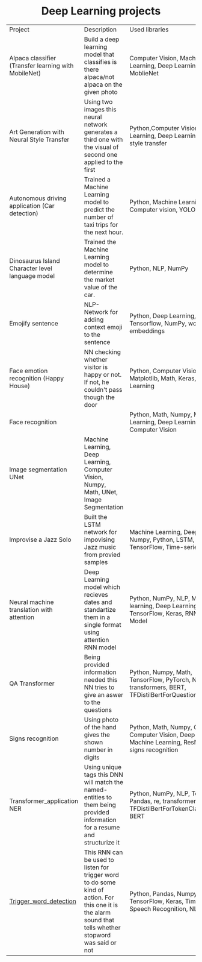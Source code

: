 <h1 align = center>Deep Learning projects</h1>

<table width=100% valign=top >
  <tr>
    <td width=25%>Project</td>
    <td>Description</td>
    <td width=20%>Used libraries</td>
  </tr>
    <td><a>Alpaca classifier (Transfer learning with MobileNet)</a></td>
    <td>Build a deep learning model that classifies is there alpaca/not alpaca on the given photo</td>
    <td> Computer Vision, Machine Learning, Deep Learning, MoblieNet</td>
  <tr>
    <td><a>Art Generation with Neural Style Transfer</a></td>
    <td>Using two images this neural network generates a third one with the visual of second one applied to the first</td>
    <td>Python,Computer Vision, Machine Learning, Deep Learning, VGG, style transfer</td>
  </tr>
  <tr>
    <td><a>Autonomous driving application (Car detection)</a></td>
    <td>Trained a Machine Learning model to predict the number of taxi trips for the next hour.</td>
    <td>Python, Machine Learning, Computer vision, YOLO </td>
  </tr>
  <tr>
    <td><a>Dinosaurus Island Character level language model</a></td>
    <td>Trained the Machine Learning model to determine the market value of the car.</td>
    <td>Python, NLP, NumPy </td>
  </tr>
  <tr>
    <td><a>Emojify sentence</a></td>
    <td>NLP-Network for adding context emoji to the sentence</td>
    <td>Python, Deep Learning, NLP, Tensorflow, NumPy, word embeddings</td>
  </tr>
  <tr>
    <td><a>Face emotion recognition (Happy House)</a></td>
    <td> NN checking whether visitor is happy or not. If not, he couldn't pass though the door </td>
    <td>Python, Computer Vision, Numpy, Matplotlib, Math, Keras, Machine Learning</td>
  </tr>
  <tr>
    <td><a>Face recognition</a></td>
    <td></td>
    <td>Python, Math, Numpy, Machine Learning, Deep Learning, Computer Vision</td>
  </tr>
  <tr>
    <td><a>Image segmentation UNet</a></td>
    <tdAs you might imagine, region-specific labeling is a pretty crucial consideration for self-driving cars, which require a pixel-perfect understanding of their environment so they can change lanes and avoid other cars, or any number of traffic obstacles that can put peoples' lives in danger.</td>
    <td>Machine Learning, Deep Learning, Computer Vision, Numpy, Math, UNet, Image Segmentation</td>
  </tr>
  <tr>
    <td><a>Improvise a Jazz Solo</a></td>
    <td>Built the LSTM network for impovising Jazz music from provied samples</td>
    <td>Machine Learning, Deep Learning, Numpy, Python, LSTM, TensorFlow, Time-series </td>
  </tr>
  <tr>
  <td><a>Neural machine translation with attention</a></td>
    <td> Deep Learning model which recieves dates and standartize them in a single format using attention RNN model</td>
    <td>Python, NumPy, NLP, Machine learning, Deep Learning, TensorFlow, Keras, RNN, Attention Model </td>
  </tr>
  <tr>
  <td><a>QA Transformer</a></td>
    <td> Being provided information needed this NN tries to give an aswer to the questions
</td>
    <td>Python, Numpy, Math, TensorFlow, PyTorch, NLP, transformers, BERT, TFDistilBertForQuestionAnswering</td>
  </tr>
     <tr>
  <td><a>Signs recognition</a></td>
    <td>Using photo of the hand gives the shown number in digits</td>
    <td>Python, Math, Numpy, CNN, Computer Vision, Deep Learning, Machine Learning, ResNet50, signs recognition</td>
  </tr>
   <tr>
  <td><a>Transformer_application NER</a></td>
    <td>Using unique tags this DNN  will match the named-entities to them being provided information for a resume and structurize it</td>
    <td>Python, NumPy, NLP, TensorFlow, Pandas, re, transformers, TFDistilBertForTokenClassification, BERT</td>
  </tr>
  <tr>
    <td><a href='https://github.com/SilantevYan/Deep_Learning/blob/main/Trigger_word_detection/Trigger_word_detection.ipynb'>Trigger_word_detection</a></td>
    <td>This RNN can be used to listen for trigger word to do some kind of action. For this one it is the alarm sound that tells whether stopword was said or not</td>
    <td>Python, Pandas, Numpy, PyDub, TensorFlow, Keras, Time-series, Speech Recognition, NLP, RNN</td>
  </tr>
</table>
